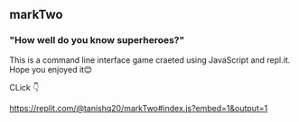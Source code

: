 ## markTwo
### "How well do you know superheroes?"

This is a command line interface game craeted using JavaScript and repl.it. Hope you enjoyed it😊

CLick 👇 

https://replit.com/@tanishq20/markTwo#index.js?embed=1&output=1
